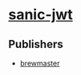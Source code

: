 # [sanic-jwt](https://pypi.org/project/sanic-jwt)



## Publishers
- [brewmaster](https://pypi.org/user/brewmaster)

